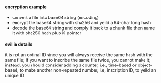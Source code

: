 #### encryption example
- convert a file into base64 string (encoding)
- encrypt the base64 string with sha256 and yeild a 64-char long hash
- decode the base64 string and comply it back to a chunk file then name it with sha256 hash plus i0 pointer
#### evil in details
it is not an ordinal ID since you will always receive the same hash with the same file; if you want to inscribe the same file twice, you cannot make it; instead, you should consider adding a counter, i.e., time-based or object-based, to make another non-repeated number, i.e, inscription ID, to yeild an unique ID

